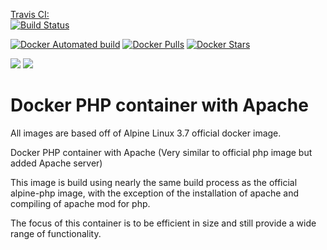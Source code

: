 [Travis CI:  
![Build Status](https://travis-ci.org/jamesbrink/docker-php.svg?branch=master)](https://travis-ci.org/jamesbrink/docker-php)  

[![Docker Automated build](https://img.shields.io/docker/automated/jamesbrink/php.svg)](https://hub.docker.com/r/jamesbrink/php/)
[![Docker Pulls](https://img.shields.io/docker/pulls/jamesbrink/php.svg)](https://hub.docker.com/r/jamesbrink/php/)
[![Docker Stars](https://img.shields.io/docker/stars/jamesbrink/php.svg)](https://hub.docker.com/r/jamesbrink/php/)

[![](https://images.microbadger.com/badges/image/jamesbrink/postgres.svg)](https://microbadger.com/images/jamesbrink/postgres "Get your own image badge on microbadger.com")
[![](https://images.microbadger.com/badges/version/jamesbrink/postgres.svg)](https://microbadger.com/images/jamesbrink/postgres "Get your own version badge on microbadger.com")
# Docker PHP container with Apache
All images are based off of Alpine Linux 3.7 official docker image.  

Docker PHP container with Apache (Very similar to official php image but added Apache server)

This image is build using nearly the same build process as the official alpine-php image, with the exception of
the installation of apache and compiling of apache mod for php.

The focus of this container is to be efficient in size and still provide a wide range of functionality.
